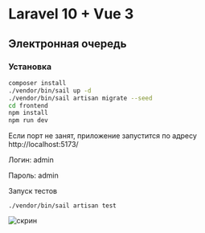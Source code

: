 # Laravel 10 + Vue 3
## Электронная очередь
### Установка

```bash
composer install
./vendor/bin/sail up -d
./vendor/bin/sail artisan migrate --seed
cd frontend
npm install
npm run dev
```

Если порт не занят, приложение запустится по адресу http://localhost:5173/

Логин: admin

Пароль: admin

Запуск тестов

```
./vendor/bin/sail artisan test
```


![скрин](https://i.imgur.com/PaHafQD.png "скрин")


